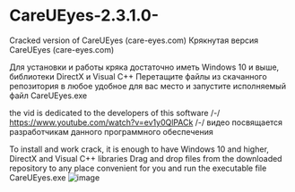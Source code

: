 # CareUEyes-2.3.1.0-
Cracked version of CareUEyes (care-eyes.com)
Крякнутая версия CareUEyes (care-eyes.com)

Для установки и работы кряка достаточно иметь Windows 10 и выше, библиотеки DirectX и Visual C++
Перетащите файлы из скачанного репозитория в любое удобное для вас место и запустите исполняемый файл CareUEyes.exe


 the vid is dedicated to the developers of this software   /-/   https://www.youtube.com/watch?v=ev1y0QlPACk /-/  видео посвящается разработчикам данного программного обеспечения


To install and work crack, it is enough to have Windows 10 and higher, DirectX and Visual C++ libraries
Drag and drop files from the downloaded repository to any place convenient for you and run the executable file CareUEyes.exe
![image](https://github.com/user-attachments/assets/d3005737-a3e1-4675-8237-7e1fb258dac9)
